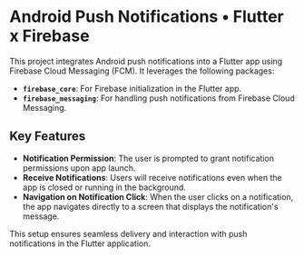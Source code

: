 # Android Push Notifications • Flutter x Firebase

This project integrates Android push notifications into a Flutter app using Firebase Cloud Messaging (FCM). It leverages the following packages:

- **`firebase_core`**: For Firebase initialization in the Flutter app.
- **`firebase_messaging`**: For handling push notifications from Firebase Cloud Messaging.

## Key Features

- **Notification Permission**: The user is prompted to grant notification permissions upon app launch.
- **Receive Notifications**: Users will receive notifications even when the app is closed or running in the background.
- **Navigation on Notification Click**: When the user clicks on a notification, the app navigates directly to a screen that displays the notification's message.

This setup ensures seamless delivery and interaction with push notifications in the Flutter application.
